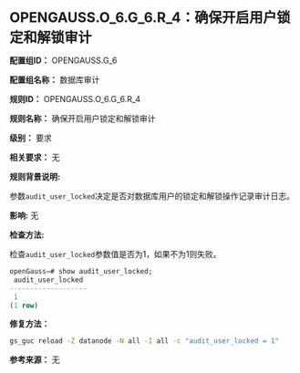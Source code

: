 **<font size="5">OPENGAUSS.O_6.G_6.R_4：确保开启用户锁定和解锁审计</font>**

**配置组ID：**
OPENGAUSS.G_6

**配置组名称：**
数据库审计

**规则ID：**
OPENGAUSS.O_6.G_6.R_4

**规则名称：**
确保开启用户锁定和解锁审计

**级别：**
要求

**相关要求：**
无

**规则背景说明:**

参数`audit_user_locked`决定是否对数据库用户的锁定和解锁操作记录审计日志。

**影响:**
无

**检查方法:**

检查`audit_user_locked`参数值是否为1，如果不为1则失败。

```sql
openGauss=# show audit_user_locked;
 audit_user_locked
-------------------
 1
(1 row)
```

**修复方法：**

```bash
gs_guc reload -Z datanode -N all -I all -c "audit_user_locked = 1"
```

**参考来源：**
无